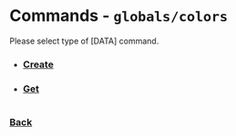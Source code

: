 # Commands - `globals/colors`

Please select type of [DATA] command.
* ### [Create](create.usability.md)  
* ### [Get](get.usability.md)  


#
### [Back](../../usability.index.md) 

